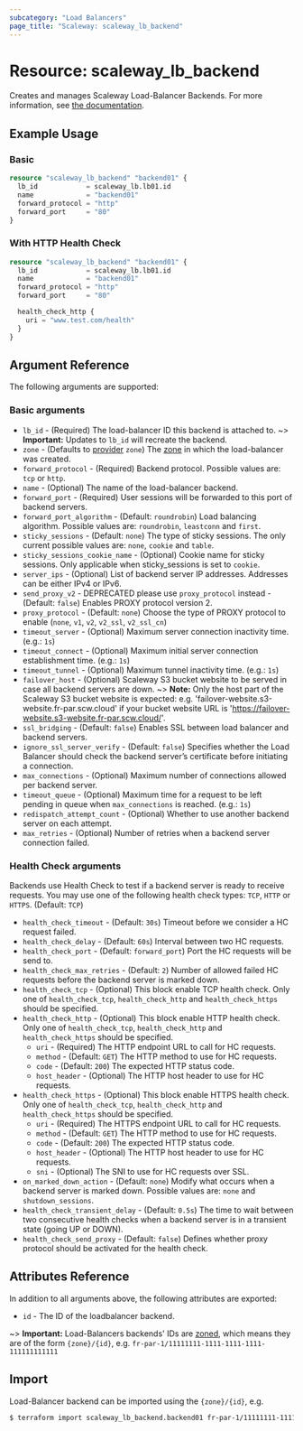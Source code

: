 ```yaml
---
subcategory: "Load Balancers"
page_title: "Scaleway: scaleway_lb_backend"
---
```


# Resource: scaleway_lb_backend

Creates and manages Scaleway Load-Balancer Backends.
For more information, see [the documentation](https://www.scaleway.com/en/developers/api/load-balancer/zoned-api/#path-backends).

## Example Usage

### Basic

```terraform
resource "scaleway_lb_backend" "backend01" {
  lb_id            = scaleway_lb.lb01.id
  name             = "backend01"
  forward_protocol = "http"
  forward_port     = "80"
}
```

### With HTTP Health Check

```terraform
resource "scaleway_lb_backend" "backend01" {
  lb_id            = scaleway_lb.lb01.id
  name             = "backend01"
  forward_protocol = "http"
  forward_port     = "80"

  health_check_http {
    uri = "www.test.com/health"
  }
}
```

## Argument Reference

The following arguments are supported:

### Basic arguments

- `lb_id`                       - (Required) The load-balancer ID this backend is attached to.
~> **Important:** Updates to `lb_id` will recreate the backend.
- `zone` - (Defaults to [provider](../index.md#zone) `zone`) The [zone](../guides/regions_and_zones.md#zones) in which the load-balancer was created.
- `forward_protocol`            - (Required) Backend protocol. Possible values are: `tcp` or `http`.
- `name`                        - (Optional) The name of the load-balancer backend.
- `forward_port`                - (Required) User sessions will be forwarded to this port of backend servers.
- `forward_port_algorithm`      - (Default: `roundrobin`) Load balancing algorithm. Possible values are: `roundrobin`, `leastconn` and `first`.
- `sticky_sessions`             - (Default: `none`) The type of sticky sessions. The only current possible values are: `none`, `cookie` and `table`.
- `sticky_sessions_cookie_name` - (Optional) Cookie name for sticky sessions. Only applicable when sticky_sessions is set to `cookie`.
- `server_ips`                  - (Optional) List of backend server IP addresses. Addresses can be either IPv4 or IPv6.
- `send_proxy_v2`               - DEPRECATED please use `proxy_protocol` instead - (Default: `false`) Enables PROXY protocol version 2.
- `proxy_protocol`              - (Default: `none`) Choose the type of PROXY protocol to enable (`none`, `v1`, `v2`, `v2_ssl`, `v2_ssl_cn`)
- `timeout_server`              - (Optional) Maximum server connection inactivity time. (e.g.: `1s`)
- `timeout_connect`             - (Optional) Maximum initial server connection establishment time. (e.g.: `1s`)
- `timeout_tunnel`              - (Optional) Maximum tunnel inactivity time. (e.g.: `1s`)
- `failover_host`               - (Optional) Scaleway S3 bucket website to be served in case all backend servers are down.
~> **Note:** Only the host part of the Scaleway S3 bucket website is expected:
e.g. 'failover-website.s3-website.fr-par.scw.cloud' if your bucket website URL is 'https://failover-website.s3-website.fr-par.scw.cloud/'.
- `ssl_bridging`                - (Default: `false`) Enables SSL between load balancer and backend servers.
- `ignore_ssl_server_verify`    - (Default: `false`) Specifies whether the Load Balancer should check the backend server’s certificate before initiating a connection.
- `max_connections`             - (Optional) Maximum number of connections allowed per backend server.
- `timeout_queue`               - (Optional) Maximum time for a request to be left pending in queue when `max_connections` is reached. (e.g.: `1s`)
- `redispatch_attempt_count`    - (Optional) Whether to use another backend server on each attempt.
- `max_retries`                 - (Optional) Number of retries when a backend server connection failed.

### Health Check arguments

Backends use Health Check to test if a backend server is ready to receive requests.
You may use one of the following health check types: `TCP`, `HTTP` or `HTTPS`. (Default: `TCP`)

- `health_check_timeout`          - (Default: `30s`) Timeout before we consider a HC request failed.
- `health_check_delay`            - (Default: `60s`) Interval between two HC requests.
- `health_check_port`             - (Default: `forward_port`) Port the HC requests will be send to.
- `health_check_max_retries`      - (Default: `2`) Number of allowed failed HC requests before the backend server is marked down.
- `health_check_tcp`              - (Optional) This block enable TCP health check. Only one of `health_check_tcp`, `health_check_http` and `health_check_https` should be specified.
- `health_check_http`             - (Optional) This block enable HTTP health check. Only one of `health_check_tcp`, `health_check_http` and `health_check_https` should be specified.
    - `uri`                         - (Required) The HTTP endpoint URL to call for HC requests.
    - `method`                      - (Default: `GET`) The HTTP method to use for HC requests.
    - `code`                        - (Default: `200`) The expected HTTP status code.
    - `host_header`                 - (Optional) The HTTP host header to use for HC requests.
- `health_check_https`            - (Optional) This block enable HTTPS health check. Only one of `health_check_tcp`, `health_check_http` and `health_check_https` should be specified.
    - `uri`                         - (Required) The HTTPS endpoint URL to call for HC requests.
    - `method`                      - (Default: `GET`) The HTTP method to use for HC requests.
    - `code`                        - (Default: `200`) The expected HTTP status code.
    - `host_header`                 - (Optional) The HTTP host header to use for HC requests.
    - `sni`                         - (Optional) The SNI to use for HC requests over SSL.
- `on_marked_down_action`         - (Default: `none`) Modify what occurs when a backend server is marked down. Possible values are: `none` and `shutdown_sessions`.
- `health_check_transient_delay`  - (Default: `0.5s`) The time to wait between two consecutive health checks when a backend server is in a transient state (going UP or DOWN).
- `health_check_send_proxy`       - (Default: `false`) Defines whether proxy protocol should be activated for the health check.

## Attributes Reference

In addition to all arguments above, the following attributes are exported:

- `id` - The ID of the loadbalancer backend.

~> **Important:** Load-Balancers backends' IDs are [zoned](../guides/regions_and_zones.md#resource-ids), which means they are of the form `{zone}/{id}`, e.g. `fr-par-1/11111111-1111-1111-1111-111111111111`

## Import

Load-Balancer backend can be imported using the `{zone}/{id}`, e.g.

```bash
$ terraform import scaleway_lb_backend.backend01 fr-par-1/11111111-1111-1111-1111-111111111111
```
